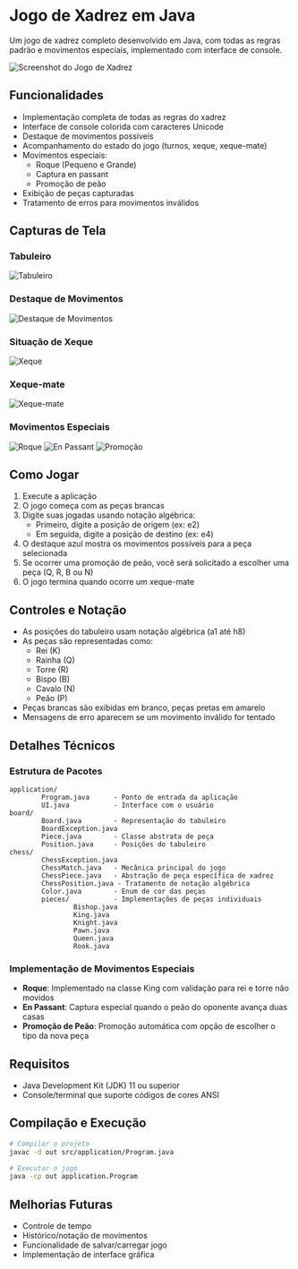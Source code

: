 # Jogo de Xadrez em Java

Um jogo de xadrez completo desenvolvido em Java, com todas as regras padrão e movimentos especiais, implementado com interface de console.

![Screenshot do Jogo de Xadrez](caminho-para-imagem)

## Funcionalidades

- Implementação completa de todas as regras do xadrez
- Interface de console colorida com caracteres Unicode
- Destaque de movimentos possíveis
- Acompanhamento do estado do jogo (turnos, xeque, xeque-mate)
- Movimentos especiais:
    - Roque (Pequeno e Grande)
    - Captura en passant
    - Promoção de peão
- Exibição de peças capturadas
- Tratamento de erros para movimentos inválidos

## Capturas de Tela

### Tabuleiro
![Tabuleiro](caminho-para-imagem-tabuleiro)

### Destaque de Movimentos
![Destaque de Movimentos](caminho-para-imagem-destaque)

### Situação de Xeque
![Xeque](caminho-para-imagem-xeque)

### Xeque-mate
![Xeque-mate](caminho-para-imagem-xeque-mate)

### Movimentos Especiais
![Roque](caminho-para-imagem-roque) ![En Passant](caminho-para-imagem-enpassant) ![Promoção](caminho-para-imagem-promocao)

## Como Jogar

1. Execute a aplicação
2. O jogo começa com as peças brancas
3. Digite suas jogadas usando notação algébrica:
     - Primeiro, digite a posição de origem (ex: e2)
     - Em seguida, digite a posição de destino (ex: e4)
4. O destaque azul mostra os movimentos possíveis para a peça selecionada
5. Se ocorrer uma promoção de peão, você será solicitado a escolher uma peça (Q, R, B ou N)
6. O jogo termina quando ocorre um xeque-mate

## Controles e Notação

- As posições do tabuleiro usam notação algébrica (a1 até h8)
- As peças são representadas como:
    - Rei (K)
    - Rainha (Q)
    - Torre (R)
    - Bispo (B)
    - Cavalo (N)
    - Peão (P)
- Peças brancas são exibidas em branco, peças pretas em amarelo
- Mensagens de erro aparecem se um movimento inválido for tentado

## Detalhes Técnicos

### Estrutura de Pacotes

```
application/
        Program.java      - Ponto de entrada da aplicação
        UI.java           - Interface com o usuário
board/
        Board.java        - Representação do tabuleiro
        BoardException.java
        Piece.java        - Classe abstrata de peça
        Position.java     - Posições do tabuleiro
chess/
        ChessException.java
        ChessMatch.java   - Mecânica principal do jogo
        ChessPiece.java   - Abstração de peça específica de xadrez
        ChessPosition.java - Tratamento de notação algébrica
        Color.java        - Enum de cor das peças
        pieces/           - Implementações de peças individuais
                Bishop.java
                King.java
                Knight.java
                Pawn.java
                Queen.java
                Rook.java
```

### Implementação de Movimentos Especiais

- **Roque**: Implementado na classe King com validação para rei e torre não movidos
- **En Passant**: Captura especial quando o peão do oponente avança duas casas
- **Promoção de Peão**: Promoção automática com opção de escolher o tipo da nova peça

## Requisitos

- Java Development Kit (JDK) 11 ou superior
- Console/terminal que suporte códigos de cores ANSI

## Compilação e Execução

```bash
# Compilar o projeto
javac -d out src/application/Program.java

# Executar o jogo
java -cp out application.Program
```

## Melhorias Futuras

- Controle de tempo
- Histórico/notação de movimentos
- Funcionalidade de salvar/carregar jogo
- Implementação de interface gráfica
